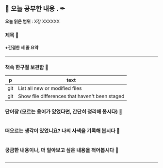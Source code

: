 ## 📕 오늘 공부한 내용 . ✒

**오늘 읽은 범위** : X장 XXXXXX

### 제목 📑

#### +간결한 세 줄 요약

---

### 책속 한구절 보관함 📖

| p   | text                                           |
| --- | ---------------------------------------------- |
| git | List all new or modified files                 |
| git | Show file differences that haven't been staged |

### 단어장 (모르는 용어가 있었다면, 간단히 정리해 봅시다) 🔖

```

```

### 떠오르는 생각이 있었니요? 나의 사색을 기록해 봅시다 💭

```

```

### 궁금한 내용이나, 더 알아보고 싶은 내용을 적어봅시다 🤔

```

```

---
